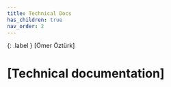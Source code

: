 ```yaml
---
title: Technical Docs
has_children: true
nav_order: 2
---
```


{: .label }
[Ömer Öztürk]

# [Technical documentation]
